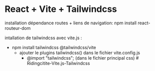 # React + Vite + Tailwindcss

installation dépendance routes + liens de navigation: npm install react-routeur-dom

intallation de tailwindcss avec vite.js :

- npm install tailwindcss @tailwindcss/vite
  - ajouter le plugins tailwindcss() dans le fichier vite.config.js
    - @import "tailwindcss"; (dans le fichier principal css)
#   R i d i n g c i t i t e - V i t e . j s - T a i l w i n d c s s  
 